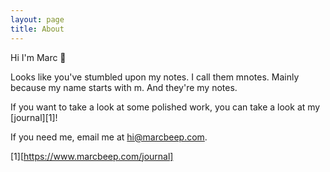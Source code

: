 ```yaml
---
layout: page
title: About
---
```


Hi I'm Marc 🙂

Looks like you've stumbled upon my notes.
I call them mnotes.
Mainly because my name starts with m. And they're my notes.

If you want to take a look at some polished work, you can take a look at my [journal][1]!

If you need me, email me at hi@marcbeep.com.

[1][https://www.marcbeep.com/journal]
